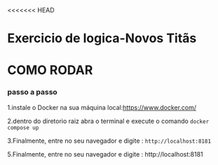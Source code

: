 <<<<<<< HEAD
# Exercicio de logica-Novos Titãs

# COMO RODAR

### passo a passo 
1.instale o Docker na sua máquina local:https://www.docker.com/

2.dentro do diretorio raiz abra o terminal e execute o comando `docker compose up`

3.Finalmente, entre no seu navegador e digite : 
`http://localhost:8181`

5.Finalmente, entre no seu navegador e digite : http://localhost:8181


